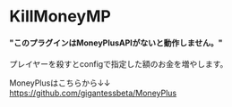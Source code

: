 # KillMoneyMP

  
#### "このプラグインはMoneyPlusAPIがないと動作しません。"
  
  
  プレイヤーを殺すとconfigで指定した額のお金を増やします。  
    
  MoneyPlusはこちらから↓↓  
  <https://github.com/gigantessbeta/MoneyPlus>
